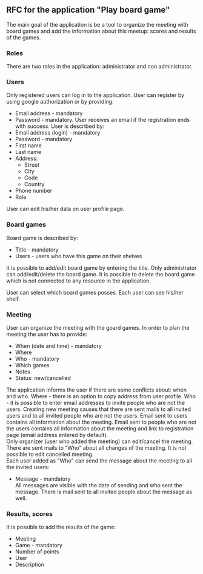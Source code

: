 ## RFC for the application "Play board game"
The main goal of the application is be a tool to organize the meeting with board games and add the information about this meetup: scores and results of the games.

### Roles
There are two roles in the application: administrator and non administrator.

### Users
Only registered users can log in to the application. User can register by using google authorization or by providing:
* Email address - mandatory
* Password - mandatory.
User receives an email if the registration ends with success.
User is described by:
* Email address (login) - mandatory
* Password - mandatory
* First name
* Last name
* Address:
  * Street
  * City
  * Code
  * Country
* Phone number
* Role

User can edit his/her data on user profile page.

### Board games
Board game is described by:
* Title - mandatory
* Users - users who have this game on their shelves 

It is possible to add/edit board game by entering the title. Only administrator can add/edit/delete the board game. It is possible to delete the board game which is not connected to any resource in the application.

User can select which board games posses. Each user can see his/her shelf.

### Meeting
User can organize the meeting with the goard games. In order to plan the meeting the user has to provide:
* When (date and time) - mandatory
* Where
* Who - mandatory
* Which games
* Notes
* Status: new/cancelled

The application informs the user if there are some conflicts about: when and who.
Where - there is an option to copy address from user profile.
Who - it is possible to enter email addresses to invite people who are not the users.
Creating new meeting causes that there are sent mails to all invited users and to all invited people who are not the users. Email sent to users contains all information about the meeting. Email sent to people who are not the users contains all information about the meeting and link to registration page (email address entered by default).  
Only organizer (user who added the meeting) can edit/cancel the meeting. There are sent mails to "Who" about all changes of the meeting.
It is not possible to edit cancelled meeting.  
Each user added as "Who" can send the message about the meeting to all the invited users:
* Message - mandatory  
All messages are visible with the date of sending and who sent the message. There is mail sent to all invited people about the message as well.

### Results, scores
It is possible to add the results of the game:
* Meeting
* Game - mandatory
* Number of points
* User
* Description

